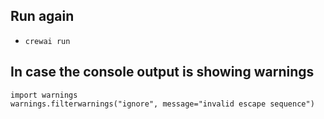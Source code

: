 ## Run again

- `crewai run`

## In case the console output is showing warnings

```
import warnings
warnings.filterwarnings("ignore", message="invalid escape sequence")
```
